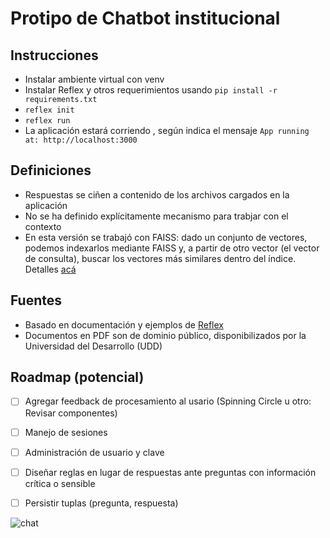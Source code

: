 # Protipo de Chatbot institucional

## Instrucciones

- Instalar ambiente virtual con venv
- Instalar Reflex y otros requerimientos usando ```pip install -r requirements.txt```
- ```reflex init```
- ```reflex run```
- La aplicación estará corriendo , según indica el mensaje ```App running at: http://localhost:3000```

## Definiciones

- Respuestas se ciñen a contenido de los archivos cargados en la aplicación
- No se ha definido explícitamente mecanismo para trabjar con el contexto
- En esta versión se trabajó con FAISS: dado un conjunto de vectores, podemos indexarlos mediante FAISS y, a partir de otro vector (el vector de consulta), buscar los vectores más similares dentro del índice. Detalles [acá](https://www.pinecone.io/learn/series/faiss/faiss-tutorial/)

## Fuentes

- Basado en documentación y ejemplos de [Reflex](https://reflex.dev/docs/getting-started/introduction/)
- Documentos en PDF son de dominio público, disponibilizados por la Universidad del Desarrollo (UDD)


## Roadmap (potencial)

- [ ] Agregar feedback de procesamiento al usario (Spinning Circle u otro: Revisar componentes)
- [ ] Manejo de sesiones
- [ ] Administración de usuario y clave
- [ ] Diseñar reglas en lugar de respuestas ante preguntas con información crítica o sensible
- [ ] Persistir tuplas (pregunta, respuesta)


![chat](https://github.com/ggoni/basic-reflex-pdf-chat/assets/7189084/2b269bf0-a539-4e6a-aa5e-8feec94a1a21)


